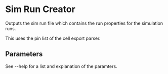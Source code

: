 # Sim Run Creator
Outputs the sim run file which contains the run properties for the simulation runs.

This uses the pin list of the cell export parser.

## Parameters
See --help for a list and explanation of the paramters.